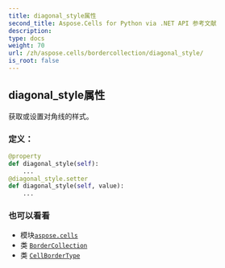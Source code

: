 ```yaml
---
title: diagonal_style属性
second_title: Aspose.Cells for Python via .NET API 参考文献
description:
type: docs
weight: 70
url: /zh/aspose.cells/bordercollection/diagonal_style/
is_root: false
---
```

## diagonal_style属性

获取或设置对角线的样式。
### 定义：
```python
@property
def diagonal_style(self):
    ...
@diagonal_style.setter
def diagonal_style(self, value):
    ...
```

### 也可以看看
* 模块[`aspose.cells`](../../)
* 类 [`BorderCollection`](/cells/python-net/zh/aspose.cells/bordercollection)
* 类 [`CellBorderType`](/cells/python-net/zh/aspose.cells/cellbordertype)
